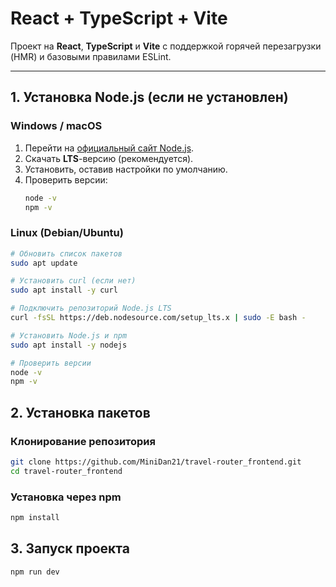 # React + TypeScript + Vite

Проект на **React**, **TypeScript** и **Vite** с поддержкой горячей перезагрузки (HMR) и базовыми правилами ESLint.

---

## 1. Установка Node.js (если не установлен)

### Windows / macOS
1. Перейти на [официальный сайт Node.js](https://nodejs.org/).
2. Скачать **LTS**-версию (рекомендуется).
3. Установить, оставив настройки по умолчанию.
4. Проверить версии:
    ```bash
    node -v
    npm -v
    ```

### Linux (Debian/Ubuntu)
```bash
# Обновить список пакетов
sudo apt update

# Установить curl (если нет)
sudo apt install -y curl

# Подключить репозиторий Node.js LTS
curl -fsSL https://deb.nodesource.com/setup_lts.x | sudo -E bash -

# Установить Node.js и npm
sudo apt install -y nodejs

# Проверить версии
node -v
npm -v
```

## 2. Установка пакетов

### Клонирование репозитория
```bash
git clone https://github.com/MiniDan21/travel-router_frontend.git
cd travel-router_frontend
```

### Установка через npm
```bash
npm install
```

## 3. Запуск проекта
```bash
npm run dev
```

